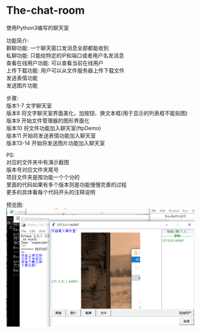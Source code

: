 # The-chat-room
使用Python3编写的聊天室

功能简介:<br>
 群聊功能: 一个聊天窗口发消息全部都能收到<br>
 私聊功能: 只能给特定的IP和端口或者用户名发消息<br>
 查看在线用户功能: 可以查看当前在线用户<br>
 上传下载功能: 用户可以从文件服务器上传下载文件<br>
 发送表情功能<br>
 发送图片功能<br>

步骤:<br>
 版本1-7 文字聊天室<br>
 版本8 将文字聊天室界面美化，加按钮、换文本框(用于显示的列表框不能贴图)<br>
 版本9 开始文件管理器的图形界面化<br>
 版本10 将文件功能加入聊天室(ftpDemo)<br>
 版本11 开始将发送表情功能加入聊天室<br>
 版本13-14 开始将发送图片功能加入聊天室<br>
 
PS:<br>
 对应的文件夹中有演示截图<br>
 版本号对应文件夹尾号<br>
 项目文件夹是按功能一个个分的<br>
 里面的代码如果有多个版本则是功能慢慢完善的过程<br>
 更多的具体看每个代码开头的注释说明<br>
 
预览图:<br>
![image](https://github.com/11ze/The-chat-room/blob/master/%E5%AE%8C%E6%95%B4%E7%89%88%E8%81%8A%E5%A4%A9%E5%AE%A4(%E7%89%88%E6%9C%AC8-14)/server_client14(%E6%9C%80%E7%BB%88%E7%89%88%E6%9C%AC)/14-3.jpg)
